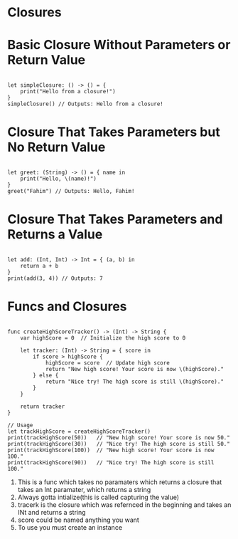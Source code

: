 # Closures

# Basic Closure Without Parameters or Return Value

```

let simpleClosure: () -> () = {
    print("Hello from a closure!")
}
simpleClosure() // Outputs: Hello from a closure!

```

# Closure That Takes Parameters but No Return Value

```

let greet: (String) -> () = { name in
    print("Hello, \(name)!")
}
greet("Fahim") // Outputs: Hello, Fahim!

```

# Closure That Takes Parameters and Returns a Value

```

let add: (Int, Int) -> Int = { (a, b) in
    return a + b
}
print(add(3, 4)) // Outputs: 7

```

# Funcs and Closures

```

func createHighScoreTracker() -> (Int) -> String {
    var highScore = 0  // Initialize the high score to 0

    let tracker: (Int) -> String = { score in
        if score > highScore {
            highScore = score  // Update high score
            return "New high score! Your score is now \(highScore)."
        } else {
            return "Nice try! The high score is still \(highScore)."
        }
    }

    return tracker
}

// Usage
let trackHighScore = createHighScoreTracker()
print(trackHighScore(50))   // "New high score! Your score is now 50."
print(trackHighScore(30))   // "Nice try! The high score is still 50."
print(trackHighScore(100))  // "New high score! Your score is now 100."
print(trackHighScore(90))   // "Nice try! The high score is still 100."

```

1. This is a func which takes no paramaters which returns a closure that takes an Int paramater, which returns a string
2. Always gotta intialize(this is called capturing the value)
3. tracerk is the closure which was refernced in the beginning and takes an INt and returns a string
4. score could be named anything you want
5. To use you must create an instance
